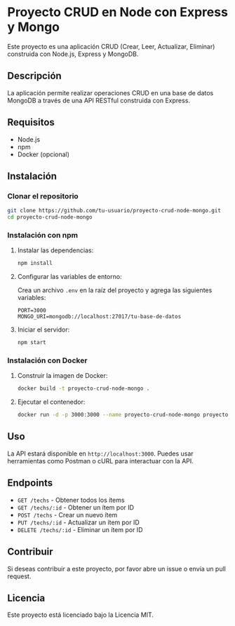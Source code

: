 # Proyecto CRUD en Node con Express y Mongo

Este proyecto es una aplicación CRUD (Crear, Leer, Actualizar, Eliminar) construida con Node.js, Express y MongoDB.

## Descripción

La aplicación permite realizar operaciones CRUD en una base de datos MongoDB a través de una API RESTful construida con Express.

## Requisitos

- Node.js
- npm
- Docker (opcional)

## Instalación

### Clonar el repositorio

```bash
git clone https://github.com/tu-usuario/proyecto-crud-node-mongo.git
cd proyecto-crud-node-mongo
```

### Instalación con npm

1. Instalar las dependencias:

   ```bash
   npm install
   ```

2. Configurar las variables de entorno:

   Crea un archivo `.env` en la raíz del proyecto y agrega las siguientes variables:

   ```env
   PORT=3000
   MONGO_URI=mongodb://localhost:27017/tu-base-de-datos
   ```

3. Iniciar el servidor:

   ```bash
   npm start
   ```

### Instalación con Docker

1. Construir la imagen de Docker:

   ```bash
   docker build -t proyecto-crud-node-mongo .
   ```

2. Ejecutar el contenedor:

   ```bash
   docker run -d -p 3000:3000 --name proyecto-crud-node-mongo proyecto-crud-node-mongo
   ```

## Uso

La API estará disponible en `http://localhost:3000`. Puedes usar herramientas como Postman o cURL para interactuar con la API.

## Endpoints

- `GET /techs` - Obtener todos los ítems
- `GET /techs/:id` - Obtener un ítem por ID
- `POST /techs` - Crear un nuevo ítem
- `PUT /techs/:id` - Actualizar un ítem por ID
- `DELETE /techs/:id` - Eliminar un ítem por ID

## Contribuir

Si deseas contribuir a este proyecto, por favor abre un issue o envía un pull request.

## Licencia

Este proyecto está licenciado bajo la Licencia MIT.
